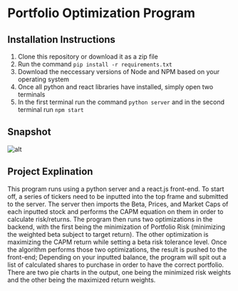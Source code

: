 # Portfolio Optimization Program

## Installation Instructions
1) Clone this repository or download it as a zip file
2) Run the command ```pip install -r requirements.txt```
3) Download the neccessary versions of Node and NPM based on your operating system
4) Once all python and react libraries have installed, simply open two terminals
5) In the first terminal run the command ```python server``` and in the second terminal run ```npm start```

## Snapshot
![alt](https://github.com/marscolony2040/Risk/blob/main/images/rs.png)

## Project Explination
This program runs using a python server and a react.js front-end. To start off, a series of tickers need to be inputted into the top frame and submitted to the server. The server then imports the Beta, Prices, and Market Caps of each inputted stock and performs the CAPM equation on them in order to calculate risk/returns. The program then runs two optimizations in the backend, with the first being the minimization of Portfolio Risk (minimizing the weighted beta subject to target return). The other optimization is maximizing the CAPM return while setting a beta risk tolerance level. Once the algorithm performs those two optimizations, the result is pushed to the front-end; Depending on your inputted balance, the program will spit out a list of calculated shares to purchase in order to have the correct portfolio. There are two pie charts in the output, one being the minimized risk weights and the other being the maximized return weights.
